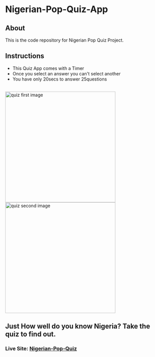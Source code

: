 
# Nigerian-Pop-Quiz-App

## About
This is the code repository for Nigerian Pop Quiz Project.

## Instructions
- This Quiz App comes with a Timer
- Once you select an answer you can't select another
- You have only 20secs to answer 25questions

  
<br>

<div style="display: inline-block;">
  <img src="https://github.com/techy-savant/Nigerian-Pop-Quiz-App/assets/108519575/8a3016ae-8833-4bdb-b7ab-e7d5e71545b9" alt="quiz first image"  width=350 height=350> 
  <img src="https://github.com/techy-savant/Nigerian-Pop-Quiz-App/assets/108519575/211b4856-0d11-4407-ad75-16441c63801b" alt="quiz second image"  width=350 height=350>
</div>

## Just How well do you know Nigeria? Take the quiz to find out.

### Live Site: [Nigerian-Pop-Quiz](https://nigerian-pop-quiz-app.netlify.app)

